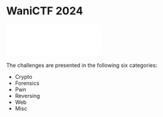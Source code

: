 # WaniCTF 2024

<a href="logo.png">
    <img src="logo.png" alt="WaniCTF 2024 Logo" style="width: 50%; height: 50%;">
</a>


The challenges are presented in the following six categories:

- Crypto
- Forensics
- Pwn
- Reversing
- Web
- Misc
